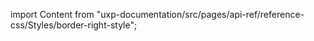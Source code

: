 
import Content from "uxp-documentation/src/pages/api-ref/reference-css/Styles/border-right-style";

<Content query="product=photoshop"/>
